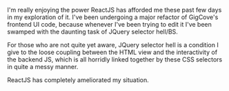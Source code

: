 I'm really enjoying the power ReactJS has afforded me these past few days in my exploration of it. I've been undergoing a major refactor of GigCove's frontend UI code, because whenever I've been trying to edit it I've been swamped with the daunting task of JQuery selector hell/BS. 

For those who are not quite yet aware, JQuery selector hell is a condition I give to the loose coupling between the HTML view and the interactivity of the backend JS, which is all horridly linked together by these CSS selectors in quite a messy manner.

ReactJS has completely ameliorated my situation. 

